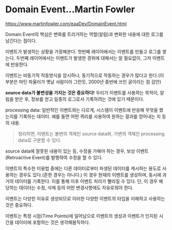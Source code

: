 Domain Event...Martin Fowler
=
https://www.martinfowler.com/eaaDev/DomainEvent.html

Domain Event의 핵심은 변화를 트리거하는 역할(알림)과 변화한 내용에 대한 로그를 남긴다는 점이다.

이벤트가 발생하는 상황을 가정해본다.
첫번째 레이어에서는 이벤트를 만들고 로그를 쌓는다.
두번째 레이어에서는 이벤트가 발생한 경위에 대해서는 알 필요없이, 그저 이벤트에 반응한다.

이벤트는 비동기적 작동방식을 암시하나, 동기적으로 작동하는 경우가 많다고 한다.(이 부분은 마틴 파울러가 옛날 사람이라 그런듯, 2000년 중반에 쓰인 글이라는 점 감안)

**source data가 불변성을 가지는 것은 중요하다!**
우리가 이벤트를 사용하는 목적이, 알림을 받은 후, 정보를 얻고 일종의 로그로서 기록하려는 것에 있기 때문이다.

processing data: 일반적인 이벤트와는 다르게, 시스템이 이벤트에 반응해 무엇을 했는지를 기록하는 데이터. 예를 들면 어떤 퀴리를 사용하여 원하는 결과를 얻어내는 지 등의 내용.

> 정리하면, 이벤트는 불변의 객체인 source data와, 가변의 객체인 processing data로 구분할 수 있다.

source data에 잘못된 내용이 있는 등, 수정을 가해야 하는 경우, 보상 이벤트(Retroactive Event)를 발행하여 수정을 할 수 있다.

이벤트의 특수한 이용법 중에는 다른 데이터로부터 파생된 데이터를 캐시하는 용도로 사용하는 경우도 있다.(흔한 경우는 아니다.) 이 경우 현재의 이벤트를 생성하며, 동시에 과거의 데이터를 기록한다. 이를 통해 이후 이벤트 처리가 빨라질 수 있다. 단, 이 경우 해당하는 데이터는 수정, 삭제 등의 어떤 변경사항에도 자유로워야 한다.

이벤트는 다양한 이유로 생성되므로 이러한 다양한 이벤트의 타입을 이해하고 사용하는 것은 중요하다.

이벤트는 특정 시점(Time Points)에 일어남으로 이벤트의 생성과 이벤트가 인지된 시간을 데이터에 포함하는 것은 생각해봄직하다.

